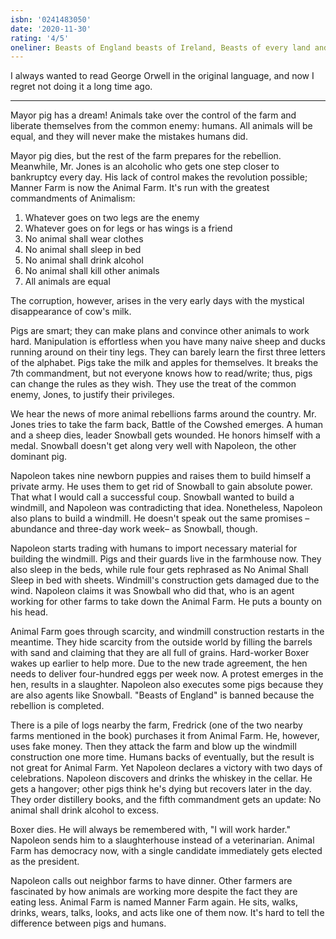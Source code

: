 ```yaml
---
isbn: '0241483050'
date: '2020-11-30'
rating: '4/5'
oneliner: Beasts of England beasts of Ireland, Beasts of every land and clime, Hearken to my joyful tidings, Of the golden future time.
---
```


I always wanted to read George Orwell in the original language, and now I regret not doing it a long time ago.

---

Mayor pig has a dream! Animals take over the control of the farm and liberate themselves from the common enemy: humans. All animals will be equal, and they will never make the mistakes humans did.

Mayor pig dies, but the rest of the farm prepares for the rebellion. Meanwhile, Mr. Jones is an alcoholic who gets one step closer to bankruptcy every day. His lack of control makes the revolution possible; Manner Farm is now the Animal Farm. It's run with the greatest commandments of Animalism:

1. Whatever goes on two legs are the enemy
2. Whatever goes on for legs or has wings is a friend
3. No animal shall wear clothes
4. No animal shall sleep in bed
5. No animal shall drink alcohol
6. No animal shall kill other animals
7. All animals are equal

The corruption, however, arises in the very early days with the mystical disappearance of cow's milk.

Pigs are smart; they can make plans and convince other animals to work hard. Manipulation is effortless when you have many naive sheep and ducks running around on their tiny legs. They can barely learn the first three letters of the alphabet. Pigs take the milk and apples for themselves. It breaks the 7th commandment, but not everyone knows how to read/write; thus, pigs can change the rules as they wish. They use the treat of the common enemy, Jones, to justify their privileges.

We hear the news of more animal rebellions farms around the country. Mr. Jones tries to take the farm back, Battle of the Cowshed emerges. A human and a sheep dies, leader Snowball gets wounded. He honors himself with a medal. Snowball doesn't get along very well with Napoleon, the other dominant pig.

Napoleon takes nine newborn puppies and raises them to build himself a private army. He uses them to get rid of Snowball to gain absolute power. That what I would call a successful coup. Snowball wanted to build a windmill, and Napoleon was contradicting that idea. Nonetheless, Napoleon also plans to build a windmill. He doesn't speak out the same promises –abundance and three-day work week– as Snowball, though.

Napoleon starts trading with humans to import necessary material for building the windmill. Pigs and their guards live in the farmhouse now. They also sleep in the beds, while rule four gets rephrased as No Animal Shall Sleep in bed with sheets. Windmill's construction gets damaged due to the wind. Napoleon claims it was Snowball who did that, who is an agent working for other farms to take down the Animal Farm. He puts a bounty on his head.

Animal Farm goes through scarcity, and windmill construction restarts in the meantime. They hide scarcity from the outside world by filling the barrels with sand and claiming that they are all full of grains. Hard-worker Boxer wakes up earlier to help more. Due to the new trade agreement, the hen needs to deliver four-hundred eggs per week now. A protest emerges in the hen, results in a slaughter. Napoleon also executes some pigs because they are also agents like Snowball. "Beasts of England" is banned because the rebellion is completed.

There is a pile of logs nearby the farm, Fredrick (one of the two nearby farms mentioned in the book) purchases it from Animal Farm. He, however, uses fake money. Then they attack the farm and blow up the windmill construction one more time. Humans backs of eventually, but the result is not great for Animal Farm. Yet Napoleon declares a victory with two days of celebrations. Napoleon discovers and drinks the whiskey in the cellar. He gets a hangover; other pigs think he's dying but recovers later in the day. They order distillery books, and the fifth commandment gets an update: No animal shall drink alcohol to excess.

Boxer dies. He will always be remembered with, "I will work harder." Napoleon sends him to a slaughterhouse instead of a veterinarian. Animal Farm has democracy now, with a single candidate immediately gets elected as the president.

Napoleon calls out neighbor farms to have dinner. Other farmers are fascinated by how animals are working more despite the fact they are eating less. Animal Farm is named Manner Farm again. He sits, walks, drinks, wears, talks, looks, and acts like one of them now. It's hard to tell the difference between pigs and humans.
